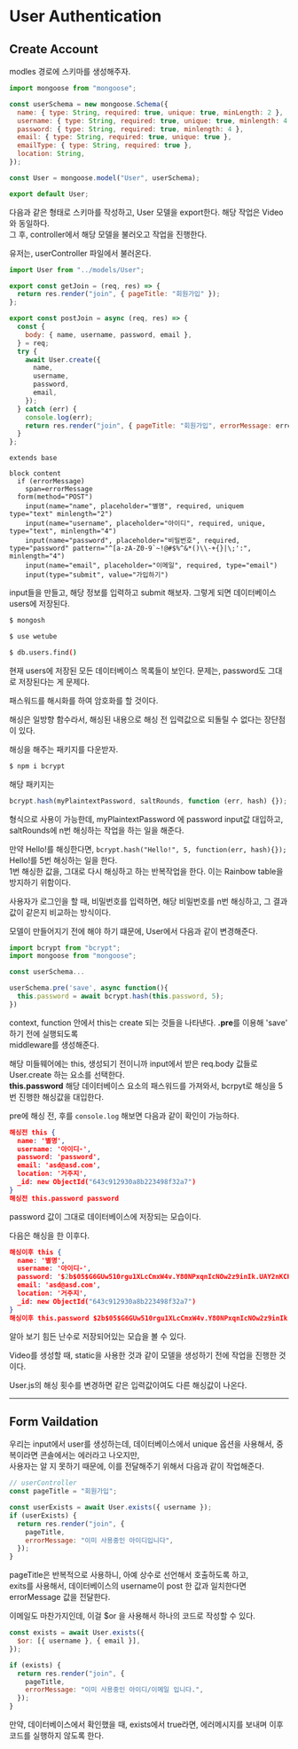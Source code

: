 # User Authentication

## Create Account

modles 경로에 스키마를 생성해주자.

```js
import mongoose from "mongoose";

const userSchema = new mongoose.Schema({
  name: { type: String, required: true, unique: true, minLength: 2 },
  username: { type: String, required: true, unique: true, minlength: 4 },
  password: { type: String, required: true, minlength: 4 },
  email: { type: String, required: true, unique: true },
  emailType: { type: String, required: true },
  location: String,
});

const User = mongoose.model("User", userSchema);

export default User;
```

다음과 같은 형태로 스키마를 작성하고, User 모델을 export한다. 해당 작업은 Video와 동일하다.  
그 후, controller에서 해당 모델을 불러오고 작업을 진행한다.

유저는, userController 파일에서 불러온다.

```js
import User from "../models/User";

export const getJoin = (req, res) => {
  return res.render("join", { pageTitle: "회원가입" });
};

export const postJoin = async (req, res) => {
  const {
    body: { name, username, password, email },
  } = req;
  try {
    await User.create({
      name,
      username,
      password,
      email,
    });
  } catch (err) {
    console.log(err);
    return res.render("join", { pageTitle: "회원가입", errorMessage: error._messageerrorMessage: error._message, });
  }
};
```

```pug
extends base

block content
  if (errorMessage)
    span=errorMessage
  form(method="POST")
    input(name="name", placeholder="별명", required, uniquem type="text" minlength="2")
    input(name="username", placeholder="아이디", required, unique, type="text", minlength="4")
    input(name="password", placeholder="비밀번호", required, type="password" pattern="^[a-zA-Z0-9`~!@#$%^&*()\\-+{}|\;':", minlength="4")
    input(name="email", placeholder="이메일", required, type="email")
    input(type="submit", value="가입하기")

```

input들을 만들고, 해당 정보를 입력하고 submit 해보자. 그렇게 되면 데이터베이스 users에 저장된다.

```bash
$ mongosh
```

```bash
$ use wetube
```

```bash
$ db.users.find()
```

현재 users에 저장된 모든 데이터베이스 목록들이 보인다. 문제는, password도 그대로 저장된다는 게 문제다.

패스워드를 해시화를 하여 암호화를 할 것이다.

해싱은 일방향 함수라서, 해싱된 내용으로 해싱 전 입력값으로 되돌릴 수 없다는 장단점이 있다.

해싱을 해주는 패키지를 다운받자.

```bash
$ npm i bcrypt
```

해당 패키지는

```js
bcrypt.hash(myPlaintextPassword, saltRounds, function (err, hash) {});
```

형식으로 사용이 가능한데, myPlaintextPassword 에 password input값 대입하고, saltRounds에 n번 해싱하는 작업을 하는 일을 해준다.

만약 Hello!를 해싱한다면, `bcrypt.hash("Hello!", 5, function(err, hash){});` Hello!를 5번 해싱하는 일을 한다.  
1번 해싱한 값을, 그대로 다시 해싱하고 하는 반복작업을 한다. 이는 Rainbow table을 방지하기 위함이다.

사용자가 로그인을 할 때, 비밀번호를 입력하면, 해당 비밀번호를 n번 해싱하고, 그 결과값이 같은지 비교하는 방식이다.

모델이 만들어지기 전에 해야 하기 떄문에, User에서 다음과 같이 변경해준다.

```js
import bcrypt from "bcrypt";
import mongoose from "mongoose";

const userSchema...

userSchema.pre('save', async function(){
  this.password = await bcrypt.hash(this.password, 5);
})
```

context, function 안에서 this는 create 되는 것들을 나타낸다. **.pre**를 이용해 'save' 하기 전에 실행되도록  
middleware를 생성해준다.

해당 미들웨어에는 this, 생성되기 전이니까 input에서 받은 req.body 값들로 User.create 하는 요소를 선택한다.  
**this.password** 해당 데이터베이스 요소의 패스워드를 가져와서, bcrpyt로 해싱을 5번 진행한 해싱값을 대입한다.

pre에 해싱 전, 후를 `console.log` 해보면 다음과 같이 확인이 가능하다.

```json
해싱전 this {
  name: '별명',
  username: '아이디-',
  password: 'password',
  email: 'asd@asd.com',
  location: '거주지',
  _id: new ObjectId("643c912930a8b223498f32a7")
}
해싱전 this.password password
```

password 값이 그대로 데이터베이스에 저장되는 모습이다.

다음은 해싱을 한 이후다.

```json
해싱이후 this {
  name: '별명',
  username: '아이디-',
  password: '$2b$05$G6GUw510rgu1XLcCmxW4v.Y80NPxqnIcNOw2z9inIk.UAY2nKCKte',
  email: 'asd@asd.com',
  location: '거주지',
  _id: new ObjectId("643c912930a8b223498f32a7")
}
해싱이후 this.password $2b$05$G6GUw510rgu1XLcCmxW4v.Y80NPxqnIcNOw2z9inIk.UAY2nKCKte
```

알아 보기 힘든 난수로 저장되어있는 모습을 볼 수 있다.

Video를 생성할 때, static을 사용한 것과 같이 모델을 생성하기 전에 작업을 진행한 것이다.

User.js의 해싱 횟수를 변경하면 같은 입력값이여도 다른 해싱값이 나온다.

---

## Form Vaildation

우리는 input에서 user를 생성하는데, 데이터베이스에서 unique 옵션을 사용해서, 중복이라면 콘솔에서는 에러라고 나오지만,  
사용자는 알 지 못하기 때문에, 이를 전달해주기 위해서 다음과 같이 작업해준다.

```js
// userController
const pageTitle = "회원가입";

const userExists = await User.exists({ username });
if (userExists) {
  return res.render("join", {
    pageTitle,
    errorMessage: "이미 사용중인 아이디입니다",
  });
}
```

pageTitle은 반복적으로 사용하니, 아예 상수로 선언해서 호출하도록 하고,  
exits를 사용해서, 데이터베이스의 username이 post 한 값과 일치한다면 errorMessage 값을 전달한다.

이메일도 마찬가지인데, 이걸 $or 을 사용해서 하나의 코드로 작성할 수 있다.

```js
const exists = await User.exists({
  $or: [{ username }, { email }],
});

if (exists) {
  return res.render("join", {
    pageTitle,
    errorMessage: "이미 사용중인 아이디/이메일 입니다.",
  });
}
```

만약, 데이터베이스에서 확인했을 때, exists에서 true라면, 에러메시지를 보내며 이후 코드를 실행하지 않도록 한다.
